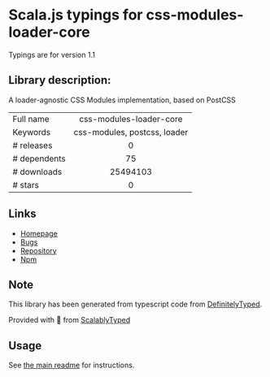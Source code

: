 
# Scala.js typings for css-modules-loader-core

Typings are for version 1.1

## Library description:
A loader-agnostic CSS Modules implementation, based on PostCSS

|                    |                 |
| ------------------ | :-------------: |
| Full name          | css-modules-loader-core |
| Keywords           | css-modules, postcss, loader |
| # releases         | 0 |
| # dependents       | 75 |
| # downloads        | 25494103 |
| # stars            | 0 |

## Links
- [Homepage](https://github.com/css-modules/css-modules-loader-core)
- [Bugs](https://github.com/css-modules/css-modules-loader-core/issues)
- [Repository](https://github.com/css-modules/css-modules-loader-core)
- [Npm](https://www.npmjs.com/package/css-modules-loader-core)
    


## Note
This library has been generated from typescript code from [DefinitelyTyped](https://definitelytyped.org).

Provided with :purple_heart: from [ScalablyTyped](https://github.com/oyvindberg/ScalablyTyped)

## Usage
See [the main readme](../../readme.md) for instructions.



